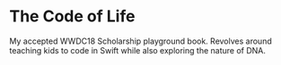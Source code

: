 # The Code of Life
My accepted WWDC18 Scholarship playground book. Revolves around teaching kids to code in Swift while also exploring the nature of DNA.
